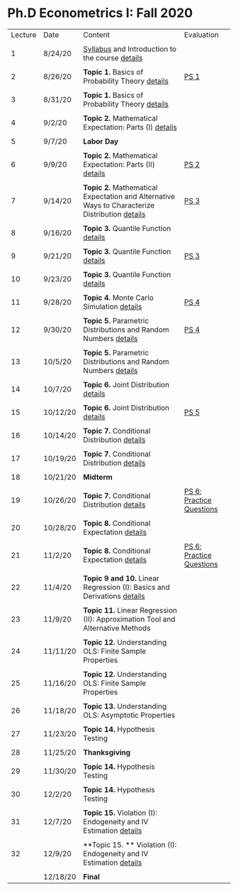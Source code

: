 # Ph.D Econometrics I: Fall 2020


|         |          |                                                                                                                                                |                                                                        | 
|---------|----------|------------------------------------------------------------------------------------------------------------------------------------------------|------------------------------------------------------------------------| 
| Lecture | Date     | Content                                                                                                                                        | Evaluation                                                             | 
|         |          |                                                                                                                                                |                                                                        | 
| 1       | 8/24/20  | [Syllabus](syllabus/syllabus.pdf) and Introduction to the course [details](summary/intro_prob_theory01.md)                                                              |                                                                        | 
|         |          |                                                                                                                                                |                                                                        | 
| 2       | 8/26/20  | **Topic 1.** Basics of Probability Theory  [details](summary/intro_prob_theory01.md)                                                           | [PS 1](ps/ps1.pdf)                                                     | 
|         |          |                                                                                                                                                |                                                                        | 
| 3       | 8/31/20  | **Topic 1.** Basics of Probability Theory  [details](summary/intro_prob_theory01b.md)                                                          |                                                                        | 
|         |          |                                                                                                                                                |                                                                        | 
| 4       | 9/2/20   | **Topic 2.** Mathematical Expectation: Parts (I) [details](summary/intro_prob_theory02_expectation.md)                                         |                                                                        | 
|         |          |                                                                                                                                                |                                                                        | 
| 5       | 9/7/20   | **Labor Day**                                                                                                                                  |                                                                        | 
|         |          |                                                                                                                                                |                                                                        | 
| 6       | 9/9/20   | **Topic 2.** Mathematical Expectation: Parts (II) [details](summary/intro_prob_theory02_expectation.md)                                        | [PS 2](ps/ps2.pdf)                                                     | 
|         |          |                                                                                                                                                |                                                                        | 
| 7       | 9/14/20  | **Topic 2.** Mathematical Expectation and Alternative Ways to Characterize Distribution [details](summary/intro_prob_theory03_alternatives.md) | [PS 3](ps/ps3.pdf)                                                     | 
|         |          |                                                                                                                                                |                                                                        | 
| 8       | 9/16/20  | **Topic 3.** Quantile Function [details](summary/intro_prob_theory04_quantiles.md)                                                             |                                                                        | 
|         |          |                                                                                                                                                |                                                                        | 
| 9       | 9/21/20  | **Topic 3.** Quantile Function [details](summary/intro_prob_theory04_quantiles.md)                                                             | [PS 3](ps/ps3.pdf)                                                     | 
|         |          |                                                                                                                                                |                                                                        | 
| 10      | 9/23/20  | **Topic 3.** Quantile Function [details](summary/intro_prob_theory04_quantiles.md)                                                             |                                                                        | 
|         |          |                                                                                                                                                |                                                                        | 
| 11      | 9/28/20  | **Topic 4.** Monte Carlo Simulation [details](summary/intro_prob_theory05_MC.md)                                                               | [PS 4](ps/ps4.pdf)                                                     | 
|         |          |                                                                                                                                                |                                                                        | 
| 12      | 9/30/20  | **Topic 5.** Parametric Distributions and Random Numbers [details](summary/intro_prob_theory05_MC-parametric.md)                               | [PS 4](ps/ps4.pdf)                                                     | 
|         |          |                                                                                                                                                |                                                                        | 
| 13      | 10/5/20  | **Topic 5.** Parametric Distributions and Random Numbers [details](summary/intro_prob_theory05_MC-parametric.md)                               |                                                                        | 
|         |          |                                                                                                                                                |                                                                        | 
| 14      | 10/7/20  | **Topic 6.** Joint Distribution  [details](summary/intro_prob_theory06_joint_dist.md)                                                          |                                                                        | 
|         |          |                                                                                                                                                |                                                                        | 
| 15      | 10/12/20 | **Topic 6.** Joint Distribution  [details](summary/intro_prob_theory06_joint_dist.md)                                                          | [PS 5](ps/ps5.pdf)                                                     | 
|         |          |                                                                                                                                                |                                                                        | 
| 16      | 10/14/20 | **Topic 7.** Conditional Distribution    [details](summary/intro_prob_theory07_cond_dist.md)                                                   |                                                                        | 
|         |          |                                                                                                                                                |                                                                        | 
| 17      | 10/19/20 | **Topic 7.** Conditional Distribution    [details](summary/intro_prob_theory07_cond_dist.md)                                                   |                                                                        | 
|         |          |                                                                                                                                                |                                                                        | 
| 18      | 10/21/20 | **Midterm**                                                                                                                                    |                                                                        | 
|         |          |                                                                                                                                                |                                                                        | 
| 19      | 10/26/20 | **Topic 7.** Conditional Distribution    [details](summary/intro_prob_theory07_cond_dist.md)                                                   | [PS 6](ps/ps6.pdf); [Practice Questions](ps/ps6_practice_question.pdf) | 
|         |          |                                                                                                                                                |                                                                        | 
| 20      | 10/28/20 | **Topic 8.** Conditional Expectation    [details](summary/intro_prob_theory08_cond_expectation.md)                                             |                                                                        | 
|         |          |                                                                                                                                                |                                                                        | 
| 21      | 11/2/20  | **Topic 8.** Conditional Expectation    [details](summary/intro_prob_theory08_cond_expectation.md)                                             | [PS 6](ps/ps6.pdf); [Practice Questions](ps/ps6_practice_question.pdf) | 
|         |          |                                                                                                                                                |                                                                        | 
| 22      | 11/4/20  | **Topic 9 and 10.** Linear Regression (I): Basics and Derivations  [details](summary/linear_regression01_basics.md)                            |                                                                        | 
|         |          |                                                                                                                                                |                                                                        | 
| 23      | 11/9/20  | **Topic 11.** Linear Regression (II): Approximation Tool and Alternative Methods                                                               |                                                                        | 
|         |          |                                                                                                                                                |                                                                        | 
| 24      | 11/11/20 | **Topic 12.** Understanding OLS: Finite Sample Properties                                                                                      |                                                                        | 
|         |          |                                                                                                                                                |                                                                        | 
| 25      | 11/16/20 | **Topic 12.** Understanding OLS: Finite Sample Properties                                                                                     |                                                                        | 
|         |          |                                                                                                                                                |                                                                        | 
| 26      | 11/18/20 | **Topic 13.** Understanding OLS: Asymptotic Properties                                                                                        |                                                                        | 
|         |          |                                                                                                                                                |                                                                        | 
| 27      | 11/23/20 | **Topic 14.** Hypothesis Testing                                                                                                              |                                                                        | 
|         |          |                                                                                                                                                |                                                                        | 
| 28      | 11/25/20 | **Thanksgiving**                                                                                                                               |                                                                        | 
|         |          |                                                                                                                                                |                                                                        | 
| 29      | 11/30/20 | **Topic 14.** Hypothesis Testing                                                                                                              |                                                                        | 
|         |          |                                                                                                                                                |                                                                        | 
| 30      | 12/2/20  | **Topic 14.** Hypothesis Testing                                                                                                              |                                                                        | 
|         |          |                                                                                                                                                |                                                                        | 
| 31      | 12/7/20  | **Topic 15.** Violation (I): Endogeneity and IV Estimation   [details](summary/linear_regression05_IV.md)                                     |                                                                        | 
|         |          |                                                                                                                                                |                                                                        | 
| 32      | 12/9/20  | **Topic 15. ** Violation (I): Endogeneity and IV Estimation   [details](summary/linear_regression05_IV.md)                                     |                                                                        | 
|         |          |                                                                                                                                                |                                                                        | 
|         | 12/18/20 | **Final**                                                                                                                                      |                                                                        | 
